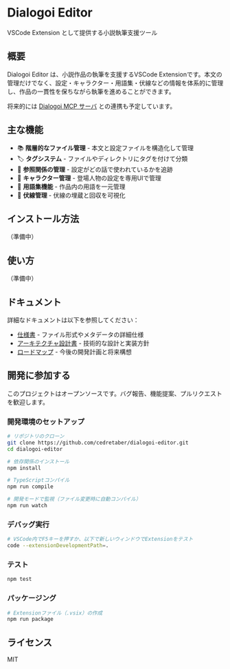 # Dialogoi Editor

VSCode Extension として提供する小説執筆支援ツール

## 概要

Dialogoi Editor は、小説作品の執筆を支援するVSCode Extensionです。本文の管理だけでなく、設定・キャラクター・用語集・伏線などの情報を体系的に管理し、作品の一貫性を保ちながら執筆を進めることができます。

将来的には [Dialogoi MCP サーバ](https://github.com/cedretaber/dialogoi) との連携も予定しています。

## 主な機能

- 📚 **階層的なファイル管理** - 本文と設定ファイルを構造化して管理
- 🏷️ **タグシステム** - ファイルやディレクトリにタグを付けて分類
- 🔗 **参照関係の管理** - 設定がどの話で使われているかを追跡
- 👥 **キャラクター管理** - 登場人物の設定を専用UIで管理
- 📖 **用語集機能** - 作品内の用語を一元管理
- 🔮 **伏線管理** - 伏線の埋蔵と回収を可視化

## インストール方法

（準備中）

## 使い方

（準備中）

## ドキュメント

詳細なドキュメントは以下を参照してください：

- [仕様書](docs/SPECIFICATION.md) - ファイル形式やメタデータの詳細仕様
- [アーキテクチャ設計書](docs/ARCHITECTURE.md) - 技術的な設計と実装方針
- [ロードマップ](docs/ROADMAP.md) - 今後の開発計画と将来構想

## 開発に参加する

このプロジェクトはオープンソースです。バグ報告、機能提案、プルリクエストを歓迎します。

### 開発環境のセットアップ

```bash
# リポジトリのクローン
git clone https://github.com/cedretaber/dialogoi-editor.git
cd dialogoi-editor

# 依存関係のインストール
npm install

# TypeScriptコンパイル
npm run compile

# 開発モードで監視（ファイル変更時に自動コンパイル）
npm run watch
```

### デバッグ実行

```bash
# VSCode内でF5キーを押すか、以下で新しいウィンドウでExtensionをテスト
code --extensionDevelopmentPath=.
```

### テスト

```bash
npm test
```

### パッケージング

```bash
# Extensionファイル（.vsix）の作成
npm run package
```

## ライセンス

MIT

